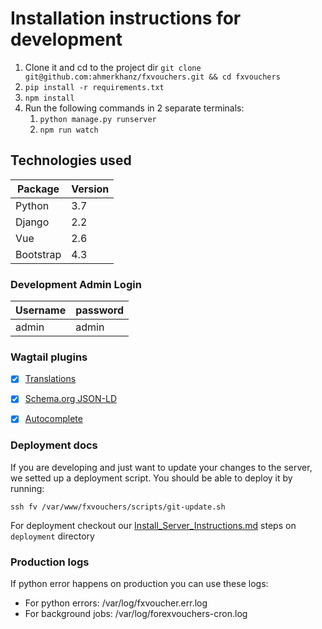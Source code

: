# Installation instructions for development

 1. Clone it and cd to the project dir `git clone git@github.com:ahmerkhanz/fxvouchers.git && cd fxvouchers`
 2. `pip install -r requirements.txt`
 3. `npm install`
 4. Run the following commands in 2 separate terminals: 
    1. `python manage.py runserver`
    2. `npm run watch`

## Technologies used

| Package         | Version |
|-----------------|---------|
| Python          | 3.7     |
| Django          | 2.2     |
| Vue             | 2.6     |
| Bootstrap       | 4.3     |

### Development Admin Login

| Username | password |
|----------|----------|
| admin    | admin    |

### Wagtail plugins
 - [x] [Translations](https://github.com/wagtail/wagtailtrans)
 - [x] [Schema.org JSON-LD](https://github.com/neon-jungle/wagtail-schema.org) 
 - [x] [Autocomplete](https://github.com/wagtail/wagtail-autocomplete) 


### Deployment docs

If you are developing and just want to update your changes to the server, we setted up a deployment script.
You should be able to deploy it by running:

```
ssh fv /var/www/fxvouchers/scripts/git-update.sh
```

For deployment checkout our [Install_Server_Instructions.md](https://github.com/ahmerkhanz/fxvouchers/blob/master/deployment/Install_Server_Instructions.md) steps on `deployment` directory

### Production logs

If python error happens on production you can use these logs:

- For python errors: /var/log/fxvoucher.err.log
- For background jobs: /var/log/forexvouchers-cron.log


